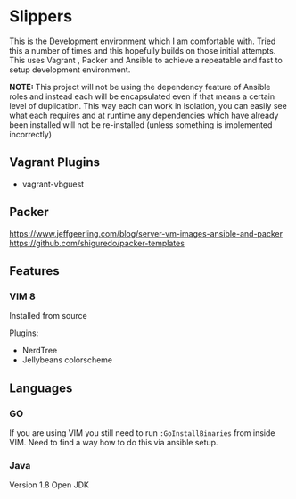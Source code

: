 # Slippers

This is the Development environment which I am comfortable with.  Tried this a number of times and this hopefully builds on those initial attempts.  This uses Vagrant , Packer and Ansible to achieve a repeatable and fast to setup development environment.

<strong>NOTE: </strong> This project will not be using the dependency feature of Ansible roles and instead each will be encapsulated even if that means a certain level of duplication.  This way each can work in isolation, you can easily see what each requires and at runtime any dependencies which have already been installed will not be re-installed (unless something is implemented incorrectly)

## Vagrant Plugins

- vagrant-vbguest


## Packer

https://www.jeffgeerling.com/blog/server-vm-images-ansible-and-packer
https://github.com/shiguredo/packer-templates

## Features

### VIM 8

Installed from source

Plugins:

- NerdTree
- Jellybeans colorscheme

## Languages

### GO

If you are using VIM you still need to run `:GoInstallBinaries` from inside VIM.  Need to find a way how to do this via ansible setup.

### Java

Version 1.8 Open JDK


